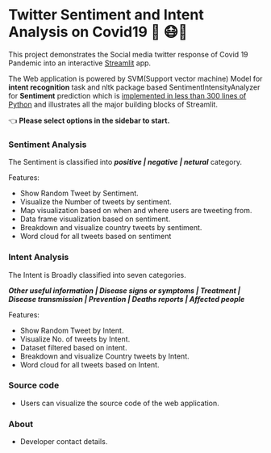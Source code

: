 # Twitter **Sentiment** and **Intent** Analysis on Covid19 🦠 😷🔬

This project demonstrates the Social media twitter response of Covid 19 Pandemic into an interactive [Streamlit](https://streamlit.io) app.

The Web application is powered by SVM(Support vector machine) Model for **intent recognition** task and nltk package based
SentimentIntensityAnalyzer for **Sentiment** prediction which is 
[implemented in less than 300 lines of Python](https://github.com/streamlit/demo-self-driving/blob/master/app.py) 
and illustrates all the major building blocks of Streamlit.

👈 **Please select options in the sidebar to start.**

### Sentiment Analysis

The Sentiment is classified into ***positive | negative | netural*** category.

Features:
* Show Random Tweet by Sentiment.
* Visualize the Number of tweets by sentiment.
* Map visualization based on when and where users are tweeting from.
* Data frame visualization based on sentiment.
* Breakdown and visualize country tweets by sentiment.
* Word cloud for all tweets based on sentiment

### Intent Analysis

The Intent is Broadly classified into seven categories.

***Other useful information | Disease signs or symptoms | Treatment | Disease transmission | Prevention | Deaths reports | Affected people***

Features:
* Show Random Tweet by Intent.
* Visualize No. of tweets by Intent.
* Dataset filtered based on intent.
* Breakdown and visualize Country tweets by Intent.
* Word cloud for all tweets based on Intent.

### Source code

* Users can visualize the source code of the web application.

### About

* Developer contact details.

